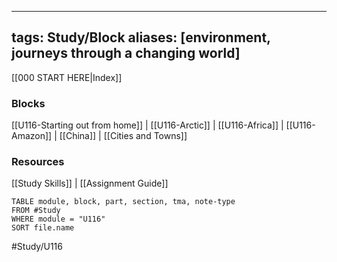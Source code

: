 
---
tags: Study/Block
aliases: [environment, journeys through a changing world]
---

[[000 START HERE|Index]]

### Blocks
[[U116-Starting out from home]] | [[U116-Arctic]] | [[U116-Africa]] | [[U116-Amazon]] | [[China]] | [[Cities and Towns]] 

### Resources
[[Study Skills]] | [[Assignment Guide]]

```dataview
TABLE module, block, part, section, tma, note-type
FROM #Study
WHERE module = "U116"
SORT file.name
```

#Study/U116 

